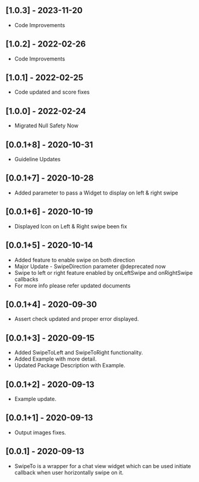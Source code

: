 ## [1.0.3] - 2023-11-20
* Code Improvements
## [1.0.2] - 2022-02-26
* Code Improvements
## [1.0.1] - 2022-02-25
* Code updated and score fixes
## [1.0.0] - 2022-02-24
* Migrated Null Safety Now
## [0.0.1+8] - 2020-10-31
* Guideline Updates
## [0.0.1+7] - 2020-10-28
* Added parameter to pass a Widget to display on left & right swipe
## [0.0.1+6] - 2020-10-19
* Displayed Icon on Left & Right swipe been fix
## [0.0.1+5] - 2020-10-14
* Added feature to enable swipe on both direction
* Major Update - SwipeDirection parameter @deprecated now
* Swipe to left or right feature enabled by onLeftSwipe and onRightSwipe callbacks
* For more info please refer updated documents
## [0.0.1+4] - 2020-09-30
* Assert check updated and proper error displayed.
## [0.0.1+3] - 2020-09-15
* Added SwipeToLeft and SwipeToRight functionality.
* Added Example with more detail.
* Updated Package Description with Example.
## [0.0.1+2] - 2020-09-13
* Example update.
## [0.0.1+1] - 2020-09-13
* Output images fixes.
## [0.0.1] - 2020-09-13
* SwipeTo is a wrapper for a chat view widget which can be used initiate callback when user horizontally swipe on it.
